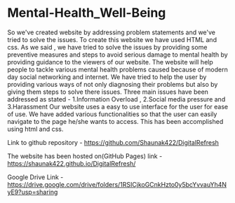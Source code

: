 # Mental-Health_Well-Being

So we've created website by addressing problem statements and we've tried to solve the issues. To create this website we have used HTML and css. As we said , we have tried to solve the issues by providing some preventive measures and steps to avoid serious damage to mental health by providing guidance to the viewers of our website. The website will help people to tackle various mental health problems caused because of modern day social networking and internet. We have tried to help the user by providing various ways of not only diagnosing their problems but also by giving them steps to solve there issues. Three main issues have been addressed as stated - 1.Information Overload , 2.Social media pressure and 3.Harassment Our website uses a easy to use interface for the user for ease of use. We have added various functionalities so that the user can easily navigate to the page he/she wants to access. This has been accomplished using html and css.

Link to github repository - https://github.com/Shaunak422/DigitalRefresh

The website has been hosted on(GitHub Pages) link - https://shaunak422.github.io/DigitalRefresh/

Google Drive Link - https://drive.google.com/drive/folders/1RSICjkoGCnkHzto0y5bcYvvauYh4NyE9?usp=sharing
